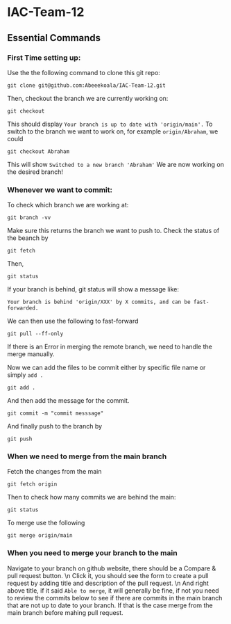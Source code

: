 # IAC-Team-12
## Essential Commands
### First Time setting up:
Use the the following command to clone this git repo:
```
git clone git@github.com:Abeeekoala/IAC-Team-12.git
```
Then, checkout the branch we are currently working on:
```
git checkout
```
This should display `Your branch is up to date with 'origin/main'.`
To switch to the branch we want to work on, for example `origin/Abraham`, we could
```
git checkout Abraham
```
This will show `Switched to a new branch 'Abraham'` We are now working on the desired branch!

### Whenever we want to commit:
To check which branch we are working at:
```
git branch -vv
```
Make sure this returns the branch we want to push to.
Check the status of the beanch by
```
git fetch
```
Then,
```
git status
```
If your branch is behind, git status will show a message like:
```
Your branch is behind 'origin/XXX' by X commits, and can be fast-forwarded.
```
We can then use the following to fast-forward
```
git pull --ff-only
```
If there is an Error in merging the remote branch, we need to handle the merge manually.

Now we can add the files to be commit either by specific file name or simply `add .`
```
git add .
```
And then add the message for the commit.
```
git commit -m "commit messsage"
```

And finally push to the branch by
```
git push
```

### When we need to merge from the main branch
Fetch the changes from the main
```
git fetch origin
```
Then to check how many commits we are behind the main:
```
git status
```
To merge use the following
```
git merge origin/main
```
### When you need to merge your branch to the main
Navigate to your branch on github website, there should be a Compare & pull request button. \n
Click it, you should see the form to create a pull request by adding title and description of the pull request. \n
And right above title, if it said `Able to merge`, it will generally be fine, if not you need to review the commits below to see if there are commits in the main branch that are not up to date to your branch. If that is the case merge from the main branch before mahing pull request.
